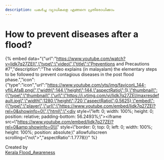 ```yaml
---
description: പകർച്ച വ്യാധികളെ എങ്ങനെ പ്രതിരോധിക്കാം
---
```


# How to prevent diseases after a flood?

{% embed data="{\"url\":\"https://www.youtube.com/watch?v=lidk7q27ZEI\",\"type\":\"video\",\"title\":\"Preventions and Precautions \#7\",\"description\":\"The video explains \(in malayalam\) the elementary steps to be followed to prevent contagious diseases in the post flood phase.\",\"icon\":{\"type\":\"icon\",\"url\":\"https://www.youtube.com/yts/img/favicon\_144-vfliLAfaB.png\",\"width\":144,\"height\":144,\"aspectRatio\":1},\"thumbnail\":{\"type\":\"thumbnail\",\"url\":\"https://i.ytimg.com/vi/lidk7q27ZEI/maxresdefault.jpg\",\"width\":1280,\"height\":720,\"aspectRatio\":0.5625},\"embed\":{\"type\":\"player\",\"url\":\"https://www.youtube.com/embed/lidk7q27ZEI?rel=0&showinfo=0\",\"html\":\"<div style=\\\"left: 0; width: 100%; height: 0; position: relative; padding-bottom: 56.2493%;\\\"><iframe src=\\\"https://www.youtube.com/embed/lidk7q27ZEI?rel=0&amp;showinfo=0\\\" style=\\\"border: 0; top: 0; left: 0; width: 100%; height: 100%; position: absolute;\\\" allowfullscreen scrolling=\\\"no\\\"></iframe></div>\",\"aspectRatio\":1.7778}}" %}

Created by [  
Kerala Flood\_Awareness](https://www.youtube.com/channel/UCTRQxF0ZqselrQoVaKb1Naw)  


